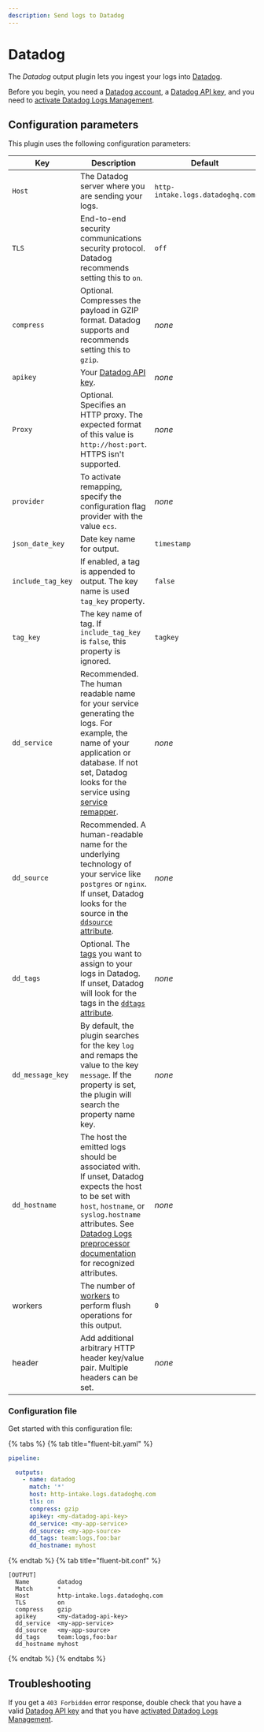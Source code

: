 ```yaml
---
description: Send logs to Datadog
---
```


# Datadog

The _Datadog_ output plugin lets you ingest your logs into [Datadog](https://app.datadoghq.com/signup).

Before you begin, you need a [Datadog account](https://app.datadoghq.com/signup), a [Datadog API key](https://docs.datadoghq.com/account_management/api-app-keys/), and you need to [activate Datadog Logs Management](https://app.datadoghq.com/logs/activation).

## Configuration parameters

This plugin uses the following configuration parameters:

| Key | Description | Default |
| --- | ----------- | ------- |
| `Host` | The Datadog server where you are sending your logs. | `http-intake.logs.datadoghq.com` |
| `TLS` | End-to-end security communications security protocol. Datadog recommends setting this to `on`. | `off` |
| `compress` | Optional. Compresses the payload in GZIP format. Datadog supports and recommends setting this to `gzip`.  | _none_ |
| `apikey` | Your [Datadog API key](https://app.datadoghq.com/account/settings#api). | _none_ |
| `Proxy` | Optional. Specifies an HTTP proxy. The expected format of this value is `http://host:port`. HTTPS isn't supported. | _none_ |
| `provider` | To activate remapping, specify the configuration flag provider with the value `ecs`. | _none_ |
| `json_date_key` | Date key name for output. | `timestamp` |
| `include_tag_key` | If enabled, a tag is appended to output. The key name is used `tag_key` property. | `false` |
| `tag_key` | The key name of tag. If `include_tag_key` is `false`, this property is ignored. | `tagkey` |
| `dd_service` | Recommended. The human readable name for your service generating the logs. For example, the name of your application or database. If not set, Datadog looks for the service using [service remapper](https://docs.datadoghq.com/logs/log_configuration/pipelines/?tab=service#service-attribute). | _none_ |
| `dd_source` | Recommended. A human-readable name for the underlying technology of your service like `postgres` or `nginx`. If unset, Datadog looks for the source in the [`ddsource` attribute](https://docs.datadoghq.com/logs/log_configuration/pipelines/?tab=source#source-attribute). | _none_ |
| `dd_tags` | Optional. The [tags](https://docs.datadoghq.com/tagging/) you want to assign to your logs in Datadog. If unset, Datadog will look for the tags in the [`ddtags` attribute](https://docs.datadoghq.com/api/latest/logs/#send-logs).  | _none_ |
| `dd_message_key` | By default, the plugin searches for the key `log` and remaps the value to the key `message`. If the property is set, the plugin will search the property name key. | _none_ |
| `dd_hostname` | The host the emitted logs should be associated with. If unset, Datadog expects the host to be set with `host`, `hostname`, or `syslog.hostname` attributes. See [Datadog Logs preprocessor documentation](https://docs.datadoghq.com/logs/log_configuration/pipelines/?tab=host#preprocessing) for recognized attributes. | _none_ |
| workers | The number of [workers](../../administration/multithreading.md#outputs) to perform flush operations for this output. | `0` |
| header | Add additional arbitrary HTTP header key/value pair. Multiple headers can be set. | _none_ |

### Configuration file

Get started with this configuration file:

{% tabs %}
{% tab title="fluent-bit.yaml" %}

```yaml
pipeline:

  outputs:
    - name: datadog
      match: '*'
      host: http-intake.logs.datadoghq.com
      tls: on
      compress: gzip
      apikey: <my-datadog-api-key>
      dd_service: <my-app-service>
      dd_source: <my-app-source>
      dd_tags: team:logs,foo:bar
      dd_hostname: myhost
```

{% endtab %}
{% tab title="fluent-bit.conf" %}

```text
[OUTPUT]
  Name        datadog
  Match       *
  Host        http-intake.logs.datadoghq.com
  TLS         on
  compress    gzip
  apikey      <my-datadog-api-key>
  dd_service  <my-app-service>
  dd_source   <my-app-source>
  dd_tags     team:logs,foo:bar
  dd_hostname myhost
```

{% endtab %}
{% endtabs %}

## Troubleshooting

If you get a `403 Forbidden` error response, double check that you have a valid [Datadog API key](https://docs.datadoghq.com/account_management/api-app-keys/) and that you have [activated Datadog Logs Management](https://app.datadoghq.com/logs/activation).
